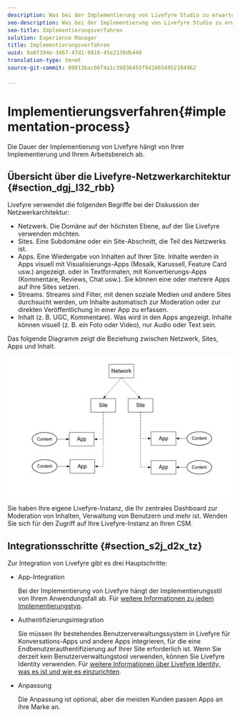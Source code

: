 ```yaml
---
description: Was bei der Implementierung von Livefyre Studio zu erwarten ist.
seo-description: Was bei der Implementierung von Livefyre Studio zu erwarten ist.
seo-title: Implementierungsverfahren
solution: Experience Manager
title: Implementierungsverfahren
uuid: 9a0f394e-3467-47d1-9816-45e2130db440
translation-type: tm+mt
source-git-commit: 09011bac06f4a1c39836455f9d16654952184962

---
```



# Implementierungsverfahren{#implementation-process}

Die Dauer der Implementierung von Livefyre hängt von Ihrer Implementierung und Ihrem Arbeitsbereich ab.

## Übersicht über die Livefyre-Netzwerkarchitektur {#section_dgj_l32_rbb}

Livefyre verwendet die folgenden Begriffe bei der Diskussion der Netzwerkarchitektur:

* Netzwerk. Die Domäne auf der höchsten Ebene, auf der Sie Livefyre verwenden möchten.
* Sites. Eine Subdomäne oder ein Site-Abschnitt, die Teil des Netzwerks ist.
* Apps. Eine Wiedergabe von Inhalten auf Ihrer Site. Inhalte werden in Apps visuell mit Visualisierungs-Apps (Mosaik, Karussell, Feature Card usw.) angezeigt. oder in Textformaten, mit Konvertierungs-Apps (Kommentare, Reviews, Chat usw.). Sie können eine oder mehrere Apps auf Ihre Sites setzen.
* Streams. Streams sind Filter, mit denen soziale Medien und andere Sites durchsucht werden, um Inhalte automatisch zur Moderation oder zur direkten Veröffentlichung in einer App zu erfassen.
* Inhalt (z. B. UGC, Kommentare). Was wird in den Apps angezeigt. Inhalte können visuell (z. B. ein Foto oder Video), nur Audio oder Text sein.

Das folgende Diagramm zeigt die Beziehung zwischen Netzwerk, Sites, Apps und Inhalt.

![](assets/network_site_architecture.png)

Sie haben Ihre eigene Livefyre-Instanz, die Ihr zentrales Dashboard zur Moderation von Inhalten, Verwaltung von Benutzern und mehr ist. Wenden Sie sich für den Zugriff auf Ihre Livefyre-Instanz an Ihren CSM.

## Integrationsschritte {#section_s2j_d2x_tz}

Zur Integration von Livefyre gibt es drei Hauptschritte:

* App-Integration

   Bei der Implementierung von Livefyre hängt der Implementierungsstil von Ihrem Anwendungsfall ab. Für [weitere Informationen zu jedem Implementierungstyp](/help/implementation/c-getting-started/c-implementation-process/c-app-integration-types.md#c_app_integration_types).

* Authentifizierungsintegration

   Sie müssen Ihr bestehendes Benutzerverwaltungssystem in Livefyre für Konversations-Apps und andere Apps integrieren, für die eine Endbenutzerauthentifizierung auf Ihrer Site erforderlich ist. Wenn Sie derzeit kein Benutzerverwaltungstool verwenden, können Sie Livefyre Identity verwenden. Für [weitere Informationen über Livefyre Identity, was es ist und wie es einzurichten](/help/implementation/c-livefyre-identity-comp/c-livefyre-identity-comp.md#c_livefyre_identity).

* Anpassung

   Die Anpassung ist optional, aber die meisten Kunden passen Apps an ihre Marke an.

